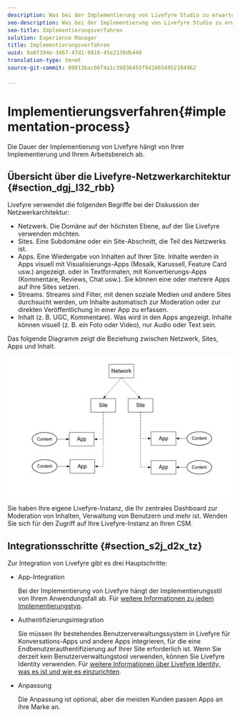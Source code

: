 ```yaml
---
description: Was bei der Implementierung von Livefyre Studio zu erwarten ist.
seo-description: Was bei der Implementierung von Livefyre Studio zu erwarten ist.
seo-title: Implementierungsverfahren
solution: Experience Manager
title: Implementierungsverfahren
uuid: 9a0f394e-3467-47d1-9816-45e2130db440
translation-type: tm+mt
source-git-commit: 09011bac06f4a1c39836455f9d16654952184962

---
```



# Implementierungsverfahren{#implementation-process}

Die Dauer der Implementierung von Livefyre hängt von Ihrer Implementierung und Ihrem Arbeitsbereich ab.

## Übersicht über die Livefyre-Netzwerkarchitektur {#section_dgj_l32_rbb}

Livefyre verwendet die folgenden Begriffe bei der Diskussion der Netzwerkarchitektur:

* Netzwerk. Die Domäne auf der höchsten Ebene, auf der Sie Livefyre verwenden möchten.
* Sites. Eine Subdomäne oder ein Site-Abschnitt, die Teil des Netzwerks ist.
* Apps. Eine Wiedergabe von Inhalten auf Ihrer Site. Inhalte werden in Apps visuell mit Visualisierungs-Apps (Mosaik, Karussell, Feature Card usw.) angezeigt. oder in Textformaten, mit Konvertierungs-Apps (Kommentare, Reviews, Chat usw.). Sie können eine oder mehrere Apps auf Ihre Sites setzen.
* Streams. Streams sind Filter, mit denen soziale Medien und andere Sites durchsucht werden, um Inhalte automatisch zur Moderation oder zur direkten Veröffentlichung in einer App zu erfassen.
* Inhalt (z. B. UGC, Kommentare). Was wird in den Apps angezeigt. Inhalte können visuell (z. B. ein Foto oder Video), nur Audio oder Text sein.

Das folgende Diagramm zeigt die Beziehung zwischen Netzwerk, Sites, Apps und Inhalt.

![](assets/network_site_architecture.png)

Sie haben Ihre eigene Livefyre-Instanz, die Ihr zentrales Dashboard zur Moderation von Inhalten, Verwaltung von Benutzern und mehr ist. Wenden Sie sich für den Zugriff auf Ihre Livefyre-Instanz an Ihren CSM.

## Integrationsschritte {#section_s2j_d2x_tz}

Zur Integration von Livefyre gibt es drei Hauptschritte:

* App-Integration

   Bei der Implementierung von Livefyre hängt der Implementierungsstil von Ihrem Anwendungsfall ab. Für [weitere Informationen zu jedem Implementierungstyp](/help/implementation/c-getting-started/c-implementation-process/c-app-integration-types.md#c_app_integration_types).

* Authentifizierungsintegration

   Sie müssen Ihr bestehendes Benutzerverwaltungssystem in Livefyre für Konversations-Apps und andere Apps integrieren, für die eine Endbenutzerauthentifizierung auf Ihrer Site erforderlich ist. Wenn Sie derzeit kein Benutzerverwaltungstool verwenden, können Sie Livefyre Identity verwenden. Für [weitere Informationen über Livefyre Identity, was es ist und wie es einzurichten](/help/implementation/c-livefyre-identity-comp/c-livefyre-identity-comp.md#c_livefyre_identity).

* Anpassung

   Die Anpassung ist optional, aber die meisten Kunden passen Apps an ihre Marke an.

